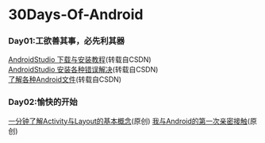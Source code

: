 # 30Days-Of-Android

### Day01:工欲善其事，必先利其器
[AndroidStudio 下载与安装教程](https://blog.csdn.net/shengmer/article/details/78866918)(转载自CSDN)    
[AndroidStudio 安装各种错误解决](https://blog.csdn.net/TaiJi1985/article/details/51404720)(转载自CSDN)  
[了解各种Android文件](https://blog.csdn.net/zhaohuiyang_949/article/details/81639127)(转载自CSDN)  
### Day02:愉快的开始
[一分钟了解Activity与Layout的基本概念](https://github.com/stepfencurryxiao/30DaysOfAndroid/blob/master/docs/Day02/ActivityAndLayout.md)(原创)
[我与Android的第一次亲密接触](https://github.com/stepfencurryxiao/30DaysOfAndroid/blob/master/docs/Day02/FirstApp.md)(原创)
